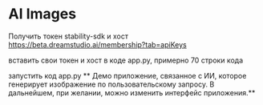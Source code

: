 # AI Images
Получить токен stability-sdk и хост
https://beta.dreamstudio.ai/membership?tab=apiKeys

вставить свои токен и хост в коде app.py, примерно 70 строки кода

запустить код app.py
**
Демо приложение, связанное с ИИ, которое генерирует изображение по пользовательскому запросу.
В дальнейшем, при желании, можно изменить интерфейс приложения.**
